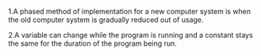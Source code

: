 1.A phased method of implementation for a new computer system is when the old computer system is gradually reduced out of usage.

2.A variable can change while the program is running and a constant stays the same for the duration of the program being run.

